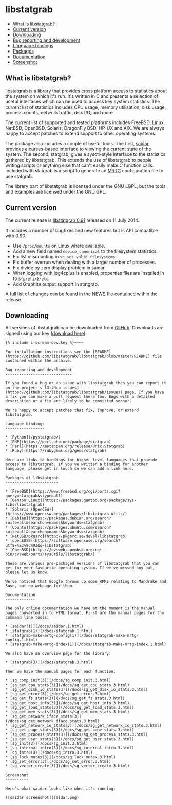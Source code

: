 libstatgrab
===========

* [What is libstatgrab?](#what-is-libstatgrab)
* [Current version](#current-version)
* [Downloading](#downloading)
* [Bug reporting and development](#bug-reporting-and-development)
* [Language bindings](#language-bindings)
* [Packages](#packages-of-libstatgrab)
* [Documentation](#documentation)
* [Screenshot](#screenshot)

What is libstatgrab?
--------------------

libstatgrab is a library that provides cross platform access to statistics about the system on which it's run. It's written in C and presents a selection of useful interfaces which can be used to access key system statistics. The current list of statistics includes CPU usage, memory utilisation, disk usage, process counts, network traffic, disk I/O, and more.

The current list of supported and tested platforms includes FreeBSD, Linux, NetBSD, OpenBSD, Solaris, DragonFly BSD, HP-UX and AIX. We are always happy to accept patches to extend support to other operating systems.

The package also includes a couple of useful tools. The first, [saidar](#screenshot), provides a curses-based interface to viewing the current state of the system. The second, statgrab, gives a sysctl-style interface to the statistics gathered by libstatgrab. This extends the use of libstatgrab to people writing scripts or anything else that can't easily make C function calls. Included with statgrab is a script to generate an [MRTG](https://oss.oetiker.ch/mrtg/) configuration file to use statgrab.

The library part of libstatgrab is licensed under the GNU LGPL, but the tools and examples are licensed under the GNU GPL.

Current version
---------------

The current release is [libstatgrab 0.91](https://github.com/libstatgrab/libstatgrab/releases/tag/LIBSTATGRAB_0_91) released on 11 July 2014.

It includes a number of bugfixes and new features but is API compatible with 0.90.

* Use `/proc/mounts` on Linux where available.
* Add a new field named `device_canonical` to the filesystem statistics.
* Fix list miscounting in `sg_set_valid_filesystems`.
* Fix buffer overrun when dealing with a larger number of processes.
* Fix divide by zero display problem in saidar.
* When logging with log4cplus is enabled, properties files are installed in to `${prefix}/etc`.
* Add Graphite output support in statgrab.

A full list of changes can be found in the [NEWS](https://github.com/libstatgrab/libstatgrab/blob/LIBSTATGRAB_0_91/NEWS) file contained within the release.

Downloading
-----------

All versions of libstatgrab can be downloaded from [GitHub](https://github.com/libstatgrab/libstatgrab/releases). Downloads are signed using our key ([download here](/i-scream-dev.asc)):

~~~~
{% include i-scream-dev.key %}~~~~

For installation instructions see the [README](https://github.com/libstatgrab/libstatgrab/blob/master/README) file contained within the archive.

Bug reporting and development
-----------------------------

If you found a bug or an issue with libstatgrab then you can report it on the project's [GitHub issues](https://github.com/libstatgrab/libstatgrab/issues) page. If you have a fix you can make a pull request there too. Bugs with a detailed description or a fix are likely to be committed sooner.

We're happy to accept patches that fix, improve, or extend libstatgrab.

Language bindings
-----------------

* [Python](/pystatgrab/)
* [PHP](https://pecl.php.net/package/statgrab)
* [Perl](https://metacpan.org/release/Unix-Statgrab)
* [Ruby](https://rubygems.org/gems/statgrab)

Here are links to bindings for higher level languages that provide access to libstatgrab. If you've written a binding for another language, please get in touch so we can add a link here.

Packages of libstatgrab
-----------------------

* [FreeBSD](https://www.freebsd.org/cgi/ports.cgi?query=statgrab&stype=all)
* [Gentoo Linux](https://packages.gentoo.org/package/sys-libs/libstatgrab)
* [Solaris (OpenCSW)](https://www.opencsw.org/packages/libstatgrab_utils/)
* [Debian](https://packages.debian.org/search?suite=all&searchon=names&keywords=statgrab)
* [Ubuntu](https://packages.ubuntu.com/search?suite=all&searchon=names&keywords=statgrab)
* [NetBSD/pkgsrc](http://pkgsrc.se/devel/libstatgrab)
* [openSUSE](https://software.opensuse.org/search?utf8=%E2%9C%93&q=libstatgrab)
* [OpenBSD](https://cvsweb.openbsd.org/cgi-bin/cvsweb/ports/sysutils/libstatgrab/)

These are various pre-packaged versions of libstatgrab that you can get for your favourite operating system. If we've missed any out, please let us know.

We've noticed that Google throws up some RPMs relating to Mandrake and Suse, but no webpage for them.

Documentation
-------------

The only online documentation we have at the moment is the manual pages converted in to HTML format. First are the manual pages for the command line tools:

* [saidar(1)](/docs/saidar.1.html)
* [statgrab(1)](/docs/statgrab.1.html)
* [statgrab-make-mrtg-config(1)](/docs/statgrab-make-mrtg-config.1.html)
* [statgrab-make-mrtg-index(1)](/docs/statgrab-make-mrtg-index.1.html)

We also have an overview page for the library:

* [statgrab(3)](/docs/statgrab.3.html)

Then we have the manual pages for each function:

* [sg_comp_init(3)](/docs/sg_comp_init.3.html)
* [sg_get_cpu_stats(3)](/docs/sg_get_cpu_stats.3.html)
* [sg_get_disk_io_stats(3)](/docs/sg_get_disk_io_stats.3.html)
* [sg_get_error(3)](/docs/sg_get_error.3.html)
* [sg_get_fs_stats(3)](/docs/sg_get_fs_stats.3.html)
* [sg_get_host_info(3)](/docs/sg_get_host_info.3.html)
* [sg_get_load_stats(3)](/docs/sg_get_load_stats.3.html)
* [sg_get_mem_stats(3)](/docs/sg_get_mem_stats.3.html)
* [sg_get_network_iface_stats(3)](/docs/sg_get_network_iface_stats.3.html)
* [sg_get_network_io_stats(3)](/docs/sg_get_network_io_stats.3.html)
* [sg_get_page_stats(3)](/docs/sg_get_page_stats.3.html)
* [sg_get_process_stats(3)](/docs/sg_get_process_stats.3.html)
* [sg_get_user_stats(3)](/docs/sg_get_user_stats.3.html)
* [sg_init(3)](/docs/sg_init.3.html)
* [sg_internal-intro(3)](/docs/sg_internal-intro.3.html)
* [sg_intro(3)](/docs/sg_intro.3.html)
* [sg_lock_mutex(3)](/docs/sg_lock_mutex.3.html)
* [sg_set_error(3)](/docs/sg_set_error.3.html)
* [sg_vector_create(3)](/docs/sg_vector_create.3.html)

Screenshot
----------

Here's what saidar looks like when it's running:

![saidar screenshot](saidar.png)
